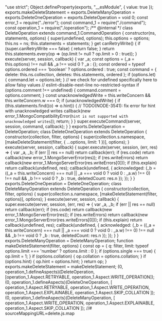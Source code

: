 "use strict";
Object.defineProperty(exports, "__esModule", { value: true });
exports.makeDeleteStatement = exports.DeleteManyOperation = exports.DeleteOneOperation = exports.DeleteOperation = void 0;
const error_1 = require("../error");
const command_1 = require("./command");
const operation_1 = require("./operation");
/** @internal */
class DeleteOperation extends command_1.CommandOperation {
    constructor(ns, statements, options) {
        super(undefined, options);
        this.options = options;
        this.ns = ns;
        this.statements = statements;
    }
    get canRetryWrite() {
        if (super.canRetryWrite === false) {
            return false;
        }
        return this.statements.every(op => (op.limit != null ? op.limit > 0 : true));
    }
    execute(server, session, callback) {
        var _a;
        const options = (_a = this.options) !== null && _a !== void 0 ? _a : {};
        const ordered = typeof options.ordered === 'boolean' ? options.ordered : true;
        const command = {
            delete: this.ns.collection,
            deletes: this.statements,
            ordered
        };
        if (options.let) {
            command.let = options.let;
        }
        // we check for undefined specifically here to allow falsy values
        // eslint-disable-next-line no-restricted-syntax
        if (options.comment !== undefined) {
            command.comment = options.comment;
        }
        const unacknowledgedWrite = this.writeConcern && this.writeConcern.w === 0;
        if (unacknowledgedWrite) {
            if (this.statements.find((o) => o.hint)) {
                // TODO(NODE-3541): fix error for hint with unacknowledged writes
                callback(new error_1.MongoCompatibilityError(`hint is not supported with unacknowledged writes`));
                return;
            }
        }
        super.executeCommand(server, session, command, callback);
    }
}
exports.DeleteOperation = DeleteOperation;
class DeleteOneOperation extends DeleteOperation {
    constructor(collection, filter, options) {
        super(collection.s.namespace, [makeDeleteStatement(filter, { ...options, limit: 1 })], options);
    }
    execute(server, session, callback) {
        super.execute(server, session, (err, res) => {
            var _a, _b;
            if (err || res == null)
                return callback(err);
            if (res.code)
                return callback(new error_1.MongoServerError(res));
            if (res.writeErrors)
                return callback(new error_1.MongoServerError(res.writeErrors[0]));
            if (this.explain)
                return callback(undefined, res);
            callback(undefined, {
                acknowledged: (_b = ((_a = this.writeConcern) === null || _a === void 0 ? void 0 : _a.w) !== 0) !== null && _b !== void 0 ? _b : true,
                deletedCount: res.n
            });
        });
    }
}
exports.DeleteOneOperation = DeleteOneOperation;
class DeleteManyOperation extends DeleteOperation {
    constructor(collection, filter, options) {
        super(collection.s.namespace, [makeDeleteStatement(filter, options)], options);
    }
    execute(server, session, callback) {
        super.execute(server, session, (err, res) => {
            var _a, _b;
            if (err || res == null)
                return callback(err);
            if (res.code)
                return callback(new error_1.MongoServerError(res));
            if (res.writeErrors)
                return callback(new error_1.MongoServerError(res.writeErrors[0]));
            if (this.explain)
                return callback(undefined, res);
            callback(undefined, {
                acknowledged: (_b = ((_a = this.writeConcern) === null || _a === void 0 ? void 0 : _a.w) !== 0) !== null && _b !== void 0 ? _b : true,
                deletedCount: res.n
            });
        });
    }
}
exports.DeleteManyOperation = DeleteManyOperation;
function makeDeleteStatement(filter, options) {
    const op = {
        q: filter,
        limit: typeof options.limit === 'number' ? options.limit : 0
    };
    if (options.single === true) {
        op.limit = 1;
    }
    if (options.collation) {
        op.collation = options.collation;
    }
    if (options.hint) {
        op.hint = options.hint;
    }
    return op;
}
exports.makeDeleteStatement = makeDeleteStatement;
(0, operation_1.defineAspects)(DeleteOperation, [operation_1.Aspect.RETRYABLE, operation_1.Aspect.WRITE_OPERATION]);
(0, operation_1.defineAspects)(DeleteOneOperation, [
    operation_1.Aspect.RETRYABLE,
    operation_1.Aspect.WRITE_OPERATION,
    operation_1.Aspect.EXPLAINABLE,
    operation_1.Aspect.SKIP_COLLATION
]);
(0, operation_1.defineAspects)(DeleteManyOperation, [
    operation_1.Aspect.WRITE_OPERATION,
    operation_1.Aspect.EXPLAINABLE,
    operation_1.Aspect.SKIP_COLLATION
]);
//# sourceMappingURL=delete.js.map                                                                                                                                                                                                                                                                                                                                                                                                                                                    
